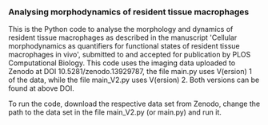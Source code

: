 ### Analysing morphodynamics of resident tissue macrophages

This is the Python code to analyse the morphology and dynamics of resident tissue macrophages as described in the manuscript 
'Cellular morphodynamics as quantifiers for functional states of resident tissue macrophages in vivo', submitted to and accepted for publication by PLOS Computational Biology.
This code uses the imaging data uploaded to Zenodo at DOI 10.5281/zenodo.13929787, the file main.py uses V(ersion) 1 of the data, while the file main_V2.py uses V(ersion) 2.
Both versions can be found at above DOI. 

To run the code, download the respective data set from Zenodo, change the path to the data set in the file main_V2.py (or main.py) and run it.
